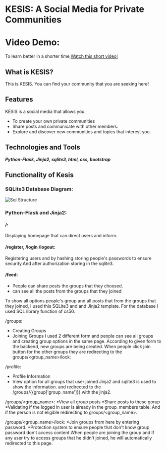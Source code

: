 # KESIS: A Social Media for Private Communities

# Video Demo:
To learn better in a shorter time,[Watch this short video!](google.com)

## What is KESIS?

This is KESIS. You can find your community that you are seeking here!

## Features
KESIS is a social media that allows you:
* To create your own private communities
* Share posts and communicate with other members.
* Explore and discover new communities and topics that interest you.

## Technologies and Tools
**_Python-Flask, Jinja2, sqlite3, html, css, bootstrap_**

## Functionality of Kesis

### SQLite3 Database Diagram:
![Sql Structure](database.png)


### Python-Flask and Jinja2:
#### /:
Displaying homepage that can direct users and inform.

#### /register, /login /logout:
Registering users and by hashing storing people's passwords to ensure security.And after authorization storing in the sqlite3.


#### /feed:
* People can share posts the groups that they choosed.
* can see all the posts from the groups that they joined

To show all options people's group and all posts that from the groups that they joined, I used this SQLite3 and and Jinja2 template. For the database I used SQL library function of cs50.

/groups:
* Creating Groups
* Joining Groups
I used 2 different form and people can see all groups and creating group options in the same page. According to given form to the backend, new groups are being created. When people click join button for the other groups they are redirecting to the groups/<group_name>/lock:

/profile:
* Profile Information
* View option for all groups that user joined
Jinja2 and sqlite3 is used to show the information. and redirected to the /groups/{{group['group_name']}} with the jinja2.

/groups/<group_name>:
*View all group posts
*Share posts to these gorup
*Validating if the logged in user is already in the group_members table. And if the person is not eligible redirecting to groups/<group_name>.

/groups/<group_name>/lock:
*Join groups from here by entering password.
*Protection system to ensure people that don't know group password don't access content
When people are joining the group and If any user try to access groups that he didn't joined, he will automatically redirected to this page.



